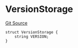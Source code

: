 # VersionStorage
[Git Source](https://github.com/thrackle-io/tron/blob/a542d218e58cfe9de74725f5f4fd3ffef34da456/src/protocol/diamond/VersionFacetLib.sol)


```solidity
struct VersionStorage {
    string VERSION;
}
```

